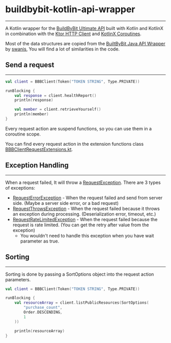 # buildbybit-kotlin-api-wrapper

---

A Kotlin wrapper for the [BuildByBit Ultimate API](https://builtbybit.com/wiki/ultimate-api/) built with Kotlin and KotlinX in combination with the [Ktor HTTP Client](https://ktor.io/clients/http-client.html) and [KotlinX Coroutines](https://kotlinlang.org/docs/reference/coroutines-overview.html).

Most of the data structures are copied from the [BuiltByBit Java API Wrapper](https://github.com/swanis/builtbybit-java-api-wrapper) by [swanis](https://github.com/swanis), You will find a lot of similarities in the code.

## Send a request

---

```kotlin
val client = BBBClient(Token("TOKEN STRING", Type.PRIVATE))

runBlocking {
    val response = client.healthReport()
    println(response)

    val member = client.retrieveYourself()
    println(member)
}
```

Every request action are suspend functions, so you can use them in a coroutine scope.

You can find every request action in the extension functions class [BBBClientRequestExtensions.kt](src/main/kotlin/dev/imanity/bbbapi/request/BBBClientRequestExtensions.kt).

## Exception Handling

---

When a request failed, It will throw a [RequestException](src/main/kotlin/dev/imanity/bbbapi/exception/RequestException.kt).
There are 3 types of exceptions:
- [RequestErrorException](src/main/kotlin/dev/imanity/bbbapi/exception/RequestErrorException.kt) - When the request failed and send from server side. (Maybe a server side error, or a bad request) 
- [RequestThrowsException](src/main/kotlin/dev/imanity/bbbapi/exception/RequestThrowsException.kt) - When the request failed because it throws an exception during processing. (Deserialization error, timeout, etc.)
- [RequestRateLimitedException](src/main/kotlin/dev/imanity/bbbapi/exception/RequestRateLimitedException.kt) - When the request failed because the request is rate limited. (You can get the retry after value from the exception)
  - You wouldn't need to handle this exception when you have wait parameter as true.

## Sorting

---

Sorting is done by passing a SortOptions object into the request action parameters.

```kotlin
val client = BBBClient(Token("TOKEN STRING", Type.PRIVATE))

runBlocking {
    val resourceArray = client.listPublicResources(SortOptions(
        "purchase_count",
        Order.DESCENDING,
        1
    ))

    println(resourceArray)
}
```